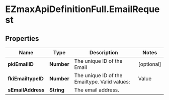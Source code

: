 # EZmaxApiDefinitionFull.EmailRequest

## Properties

Name | Type | Description | Notes
------------ | ------------- | ------------- | -------------
**pkiEmailID** | **Number** | The unique ID of the Email | [optional] 
**fkiEmailtypeID** | **Number** | The unique ID of the Emailtype.  Valid values:  |Value|Description| |-|-| |1|Office| |2|Home| | 
**sEmailAddress** | **String** | The email address. | 



